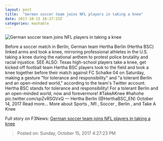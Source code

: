 ```yaml
---
layout: post
title:  "German soccer team joins NFL players in taking a knee"
date: 2017-10-15 16:27:23Z
categories: mashable
---
```


![German soccer team joins NFL players in taking a knee](https://i.amz.mshcdn.com/bEHtjPuPP57ZN5cw1Ny3SecxfJA=/1200x630/2017%2F10%2F15%2Fd2%2F8c380c6aea1e48c88f9f6b8a5323e3a8.e5955.jpg)

Before a soccer match in Berlin, German team Hertha Berlin (Hertha BSC) linked arms and took a knee, mirroring professional athletes in the U.S. taking a knee during the national anthem to protest police brutality and racial injustice. SEE ALSO: Texas high-school players take a knee, get kicked off football team Hertha BSC players took to the field and took a knee together before their match against FC Schalke 04 on Saturday, making a gesture "for tolerance and responsibility" and "a tolerant Berlin and an open-minded world," according to the team's Twitter account. Hertha BSC stands for tolerance and responsibility! For a tolerant Berlin and an open-minded world, now and forevermore! #TakeAKnee #hahohe pic.twitter.com/spZvRSGVxQ — Hertha Berlin (@HerthaBSC_EN) October 14, 2017 Read more... More about Sports , Nfl , Soccer , Berlin , and Take A Knee


Full story on F3News: [German soccer team joins NFL players in taking a knee](http://www.f3nws.com/n/ESNutE)

> Posted on: Sunday, October 15, 2017 4:27:23 PM
